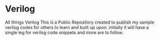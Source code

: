 # Verilog
All things Verilog
This is a Public Repository created to publish my sample verilog codes  for others to learn and built up upon.
initially it will have a single leg for verilog code snippets and more are to follow.
